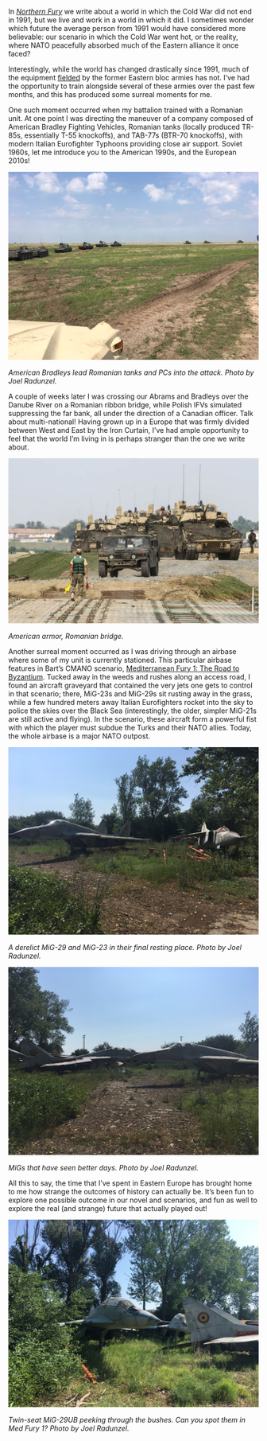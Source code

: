 In *[Northern
Fury](https://www.amazon.com/dp/B07R7BVQ31?ref_=pe_3052080_276849420)*
we write about a world in which the Cold War did not end in 1991, but we
live and work in a world in which it did. I sometimes wonder which
future the average person from 1991 would have considered more
believable: our scenario in which the Cold War went hot, or the reality,
where NATO peacefully absorbed much of the Eastern alliance it once
faced?

Interestingly, while the world has changed drastically since 1991, much
of the equipment [fielded](http://northernfury.us/warsaw/) by the former
Eastern bloc armies has not. I’ve had the opportunity to train alongside
several of these armies over the past few months, and this has produced
some surreal moments for me.

One such moment occurred when my battalion trained with a Romanian unit.
At one point I was directing the maneuver of a company composed of
American Bradley Fighting Vehicles, Romanian tanks (locally produced
TR-85s, essentially T-55 knockoffs), and TAB-77s (BTR-70 knockoffs),
with modern Italian Eurofighter Typhoons providing close air support.
Soviet 1960s, let me introduce you to the American 1990s, and the
European 2010s\!

![](/assets/images/blog/post22/image1.jpeg)

*American Bradleys lead Romanian tanks and PCs into the attack. Photo by
Joel Radunzel.*

A couple of weeks later I was crossing our Abrams and Bradleys over the
Danube River on a Romanian ribbon bridge, while Polish IFVs simulated
suppressing the far bank, all under the direction of a Canadian officer.
Talk about multi-national\! Having grown up in a Europe that was firmly
divided between West and East by the Iron Curtain, I’ve had ample
opportunity to feel that the world I’m living in is perhaps stranger
than the one we write about.

![](/assets/images/blog/post22/image2.jpeg)

*American armor, Romanian bridge.*

Another surreal moment occurred as I was driving through an airbase
where some of my unit is currently stationed. This particular airbase
features in Bart’s CMANO scenario, [Mediterranean Fury 1: The Road to
Byzantium](http://www.matrixgames.com/forums/tm.asp?m=4576183). Tucked
away in the weeds and rushes along an access road, I found an aircraft
graveyard that contained the very jets one gets to control in that
scenario; there, MiG-23s and MiG-29s sit rusting away in the grass,
while a few hundred meters away Italian Eurofighters rocket into the sky
to police the skies over the Black Sea (interestingly, the older,
simpler MiG-21s are still active and flying). In the scenario, these
aircraft form a powerful fist with which the player must subdue the
Turks and their NATO allies. Today, the whole airbase is a major NATO
outpost.

![](/assets/images/blog/post22/image3.jpeg)

*A derelict MiG-29 and MiG-23 in their final resting place. Photo by
Joel Radunzel.*

![](/assets/images/blog/post22/image4.jpeg)

*MiGs that have seen better days. Photo by Joel Radunzel.*

All this to say, the time that I’ve spent in Eastern Europe has brought
home to me how strange the outcomes of history can actually be. It’s
been fun to explore one possible outcome in our novel and scenarios, and
fun as well to explore the real (and strange) future that actually
played out\!

![](/assets/images/blog/post22/image5.jpeg)

*Twin-seat MiG-29UB peeking through the bushes. Can you spot them in Med
Fury 1? Photo by Joel Radunzel.*

